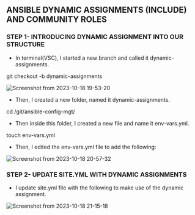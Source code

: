 ## ANSIBLE DYNAMIC ASSIGNMENTS (INCLUDE) AND COMMUNITY ROLES

### STEP 1- INTRODUCING DYNAMIC ASSIGNMENT INTO OUR STRUCTURE
- In terminal(VSC), I started a new branch and called it dynamic-assignments.

git checkout -b dynamic-assignments
  
![Screenshot from 2023-10-18 19-53-20](https://github.com/AbooHamzah/darey.io-pbl/assets/108676700/fe9881f0-85f4-4c99-9a0f-a14adccd0ce8)

- Then, I created a new folder, named it dynamic-assignments.

cd /git/ansible-config-mgt/
  
- Then inside this folder, I created a new file and name it env-vars.yml.

touch env-vars.yml

- Then, I edited the env-vars.yml file to add the following:

![Screenshot from 2023-10-18 20-57-32](https://github.com/AbooHamzah/darey.io-pbl/assets/108676700/f888ab6c-8f6e-4242-b4e0-9471fab212a9)

### STEP 2- UPDATE SITE.YML WITH DYNAMIC ASSIGNMENTS
- I update site.yml file with the following to make use of the dynamic assignment.
 
![Screenshot from 2023-10-18 21-15-18](https://github.com/AbooHamzah/darey.io-pbl/assets/108676700/097cbe7a-c9eb-4351-b478-26ed186e3c81)

   
